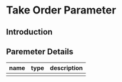 # Take Order Parameter


## Introduction

## Paremeter Details
|  name  |  type   | description                                |
|--------|---------|--------------------------------------------|
|        |         |                                            |
